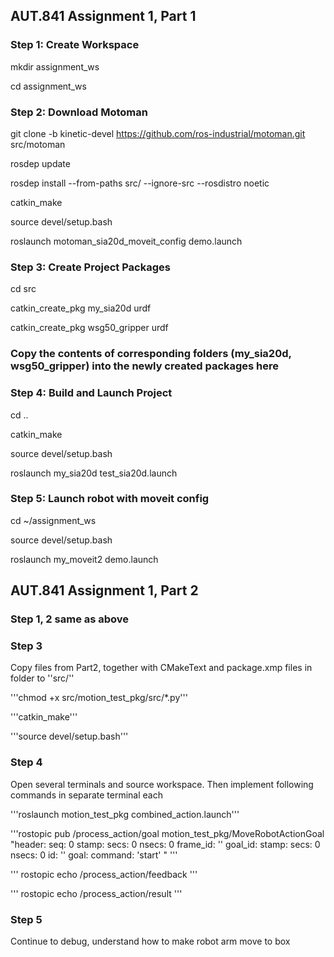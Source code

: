 ## AUT.841 Assignment 1,  Part 1

### Step 1: Create Workspace
mkdir assignment_ws

cd assignment_ws

### Step 2: Download Motoman

git clone -b kinetic-devel https://github.com/ros-industrial/motoman.git src/motoman

rosdep update

rosdep install --from-paths src/ --ignore-src --rosdistro noetic

catkin_make

source devel/setup.bash

roslaunch motoman_sia20d_moveit_config demo.launch

### Step 3: Create Project Packages

cd src

catkin_create_pkg my_sia20d urdf

catkin_create_pkg wsg50_gripper urdf

### Copy the contents of corresponding folders (my_sia20d, wsg50_gripper) into the newly created packages here

### Step 4: Build and Launch Project

cd ..

catkin_make

source devel/setup.bash

roslaunch my_sia20d test_sia20d.launch

### Step 5: Launch robot with moveit config

cd ~/assignment_ws

source devel/setup.bash


roslaunch my_moveit2 demo.launch


## AUT.841 Assignment 1,  Part 2

### Step 1, 2 same as above

### Step 3 

Copy files from Part2, together with CMakeText and package.xmp files in folder to ''src/''

'''chmod +x src/motion_test_pkg/src/*.py'''

'''catkin_make'''

'''source devel/setup.bash'''

### Step 4

Open several terminals and source workspace. Then implement following commands in separate terminal each

'''roslaunch motion_test_pkg combined_action.launch'''

'''rostopic pub /process_action/goal motion_test_pkg/MoveRobotActionGoal "header:
  seq: 0
  stamp:
    secs: 0
    nsecs: 0
  frame_id: ''
goal_id:
  stamp:
    secs: 0
    nsecs: 0
  id: ''
goal:
  command: 'start'
"
'''

''' rostopic echo /process_action/feedback '''

''' rostopic echo /process_action/result '''



### Step 5

Continue to debug, understand how to make robot arm move to box


